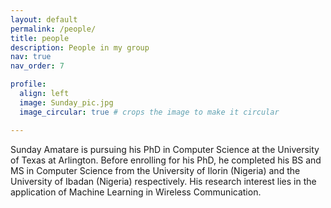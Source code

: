 ```yaml
---
layout: default
permalink: /people/
title: people
description: People in my group
nav: true
nav_order: 7

profile:
  align: left
  image: Sunday_pic.jpg
  image_circular: true # crops the image to make it circular

---
```

Sunday Amatare is pursuing his PhD in Computer Science at the University of Texas at Arlington. Before enrolling for his PhD, he completed his BS and MS in Computer Science from the University of Ilorin (Nigeria) and the University of Ibadan (Nigeria) respectively. His research interest lies in the application of Machine Learning in Wireless Communication.
